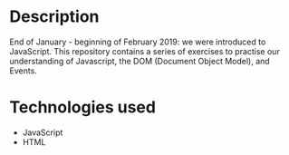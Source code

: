 # Description

End of January - beginning of February 2019: we were introduced to JavaScript. This repository contains a series of exercises to practise our understanding of Javascript, the DOM (Document Object Model), and Events.


# Technologies used

- JavaScript
- HTML